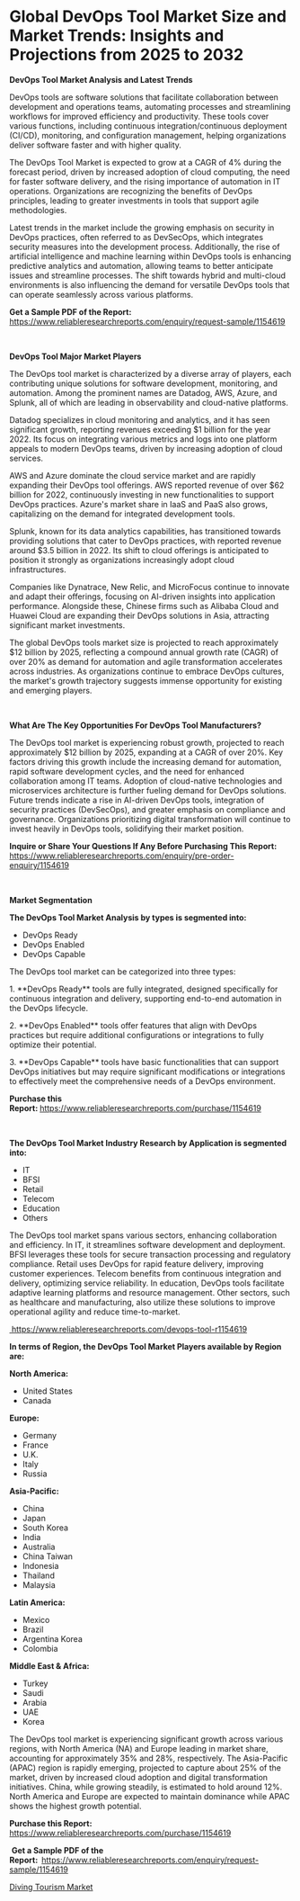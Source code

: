 <p><h1>Global DevOps Tool Market Size and Market Trends: Insights and Projections from 2025 to 2032</h1></p><p><strong>DevOps Tool Market Analysis and Latest Trends</strong></p>
<p><p>DevOps tools are software solutions that facilitate collaboration between development and operations teams, automating processes and streamlining workflows for improved efficiency and productivity. These tools cover various functions, including continuous integration/continuous deployment (CI/CD), monitoring, and configuration management, helping organizations deliver software faster and with higher quality.</p><p>The DevOps Tool Market is expected to grow at a CAGR of 4% during the forecast period, driven by increased adoption of cloud computing, the need for faster software delivery, and the rising importance of automation in IT operations. Organizations are recognizing the benefits of DevOps principles, leading to greater investments in tools that support agile methodologies. </p><p>Latest trends in the market include the growing emphasis on security in DevOps practices, often referred to as DevSecOps, which integrates security measures into the development process. Additionally, the rise of artificial intelligence and machine learning within DevOps tools is enhancing predictive analytics and automation, allowing teams to better anticipate issues and streamline processes. The shift towards hybrid and multi-cloud environments is also influencing the demand for versatile DevOps tools that can operate seamlessly across various platforms.</p></p>
<p><strong>Get a Sample PDF of the Report:&nbsp;</strong> <a href="https://www.reliableresearchreports.com/enquiry/request-sample/1154619?utm_campaign=3005&utm_medium=2&utm_source=Github&utm_content=ia&utm_term=10032025&utm_id=devops-tool">https://www.reliableresearchreports.com/enquiry/request-sample/1154619</a></p>
<p>&nbsp;</p>
<p><strong>DevOps Tool Major Market Players</strong></p>
<p><p>The DevOps tool market is characterized by a diverse array of players, each contributing unique solutions for software development, monitoring, and automation. Among the prominent names are Datadog, AWS, Azure, and Splunk, all of which are leading in observability and cloud-native platforms.</p><p>Datadog specializes in cloud monitoring and analytics, and it has seen significant growth, reporting revenues exceeding $1 billion for the year 2022. Its focus on integrating various metrics and logs into one platform appeals to modern DevOps teams, driven by increasing adoption of cloud services.</p><p>AWS and Azure dominate the cloud service market and are rapidly expanding their DevOps tool offerings. AWS reported revenue of over $62 billion for 2022, continuously investing in new functionalities to support DevOps practices. Azure's market share in IaaS and PaaS also grows, capitalizing on the demand for integrated development tools.</p><p>Splunk, known for its data analytics capabilities, has transitioned towards providing solutions that cater to DevOps practices, with reported revenue around $3.5 billion in 2022. Its shift to cloud offerings is anticipated to position it strongly as organizations increasingly adopt cloud infrastructures.</p><p>Companies like Dynatrace, New Relic, and MicroFocus continue to innovate and adapt their offerings, focusing on AI-driven insights into application performance. Alongside these, Chinese firms such as Alibaba Cloud and Huawei Cloud are expanding their DevOps solutions in Asia, attracting significant market investments.</p><p>The global DevOps tools market size is projected to reach approximately $12 billion by 2025, reflecting a compound annual growth rate (CAGR) of over 20% as demand for automation and agile transformation accelerates across industries. As organizations continue to embrace DevOps cultures, the market's growth trajectory suggests immense opportunity for existing and emerging players.</p></p>
<p>&nbsp;</p>
<p><strong>What Are The Key Opportunities For DevOps Tool Manufacturers?</strong></p>
<p><p>The DevOps tool market is experiencing robust growth, projected to reach approximately $12 billion by 2025, expanding at a CAGR of over 20%. Key factors driving this growth include the increasing demand for automation, rapid software development cycles, and the need for enhanced collaboration among IT teams. Adoption of cloud-native technologies and microservices architecture is further fueling demand for DevOps solutions. Future trends indicate a rise in AI-driven DevOps tools, integration of security practices (DevSecOps), and greater emphasis on compliance and governance. Organizations prioritizing digital transformation will continue to invest heavily in DevOps tools, solidifying their market position.</p></p>
<p><strong>Inquire or Share Your Questions If Any Before Purchasing This Report:</strong> <a href="https://www.reliableresearchreports.com/enquiry/pre-order-enquiry/1154619?utm_campaign=3005&utm_medium=2&utm_source=Github&utm_content=ia&utm_term=10032025&utm_id=devops-tool">https://www.reliableresearchreports.com/enquiry/pre-order-enquiry/1154619</a></p>
<p>&nbsp;</p>
<p><strong>Market Segmentation</strong></p>
<p><strong>The DevOps Tool Market Analysis by types is segmented into:</strong></p>
<p><ul><li>DevOps Ready</li><li>DevOps Enabled</li><li>DevOps Capable</li></ul></p>
<p><p>The DevOps tool market can be categorized into three types: </p><p>1. **DevOps Ready** tools are fully integrated, designed specifically for continuous integration and delivery, supporting end-to-end automation in the DevOps lifecycle. </p><p>2. **DevOps Enabled** tools offer features that align with DevOps practices but require additional configurations or integrations to fully optimize their potential. </p><p>3. **DevOps Capable** tools have basic functionalities that can support DevOps initiatives but may require significant modifications or integrations to effectively meet the comprehensive needs of a DevOps environment.</p></p>
<p><strong>Purchase this Report:&nbsp;</strong><a href="https://www.reliableresearchreports.com/purchase/1154619?utm_campaign=3005&utm_medium=2&utm_source=Github&utm_content=ia&utm_term=10032025&utm_id=devops-tool">https://www.reliableresearchreports.com/purchase/1154619</a></p>
<p>&nbsp;</p>
<p><strong>The DevOps Tool Market Industry Research by Application is segmented into:</strong></p>
<p><ul><li>IT</li><li>BFSI</li><li>Retail</li><li>Telecom</li><li>Education</li><li>Others</li></ul></p>
<p><p>The DevOps tool market spans various sectors, enhancing collaboration and efficiency. In IT, it streamlines software development and deployment. BFSI leverages these tools for secure transaction processing and regulatory compliance. Retail uses DevOps for rapid feature delivery, improving customer experiences. Telecom benefits from continuous integration and delivery, optimizing service reliability. In education, DevOps tools facilitate adaptive learning platforms and resource management. Other sectors, such as healthcare and manufacturing, also utilize these solutions to improve operational agility and reduce time-to-market.</p></p>
<p><a href="https://www.reliableresearchreports.com/devops-tool-r1154619?utm_campaign=3005&utm_medium=2&utm_source=Github&utm_content=ia&utm_term=10032025&utm_id=devops-tool">&nbsp;https://www.reliableresearchreports.com/devops-tool-r1154619</a></p>
<p><strong>In terms of Region, the DevOps Tool Market Players available by Region are:</strong></p>
<p>
    <p> <strong> North America: </strong>
        <ul>
            <li>United States</li>
            <li>Canada</li>
        </ul>
        </p> 
    <p> <strong> Europe: </strong>
        <ul>
            <li>Germany</li>
            <li>France</li>
            <li>U.K.</li>
            <li>Italy</li>
            <li>Russia</li>
        </ul>
        </p> 
    <p> <strong> Asia-Pacific: </strong>
        <ul>
            <li>China</li>
            <li>Japan</li>
            <li>South Korea</li>
            <li>India</li>
            <li>Australia</li>
            <li>China Taiwan</li>
            <li>Indonesia</li>
            <li>Thailand</li>
            <li>Malaysia</li>
        </ul>
        </p> 
    <p> <strong> Latin America: </strong>
        <ul>
            <li>Mexico</li>
            <li>Brazil</li>
            <li>Argentina Korea</li>
            <li>Colombia</li>
        </ul>
        </p> 
    <p> <strong> Middle East & Africa: </strong>
        <ul>
            <li>Turkey</li>
            <li>Saudi</li>
            <li>Arabia</li>
            <li>UAE</li>
            <li>Korea</li>
        </ul>
    </p>
    </p>
<p><p>The DevOps tool market is experiencing significant growth across various regions, with North America (NA) and Europe leading in market share, accounting for approximately 35% and 28%, respectively. The Asia-Pacific (APAC) region is rapidly emerging, projected to capture about 25% of the market, driven by increased cloud adoption and digital transformation initiatives. China, while growing steadily, is estimated to hold around 12%. North America and Europe are expected to maintain dominance while APAC shows the highest growth potential.</p></p>
<p><strong>Purchase this Report: </strong><a href="https://www.reliableresearchreports.com/purchase/1154619?utm_campaign=3005&utm_medium=2&utm_source=Github&utm_content=ia&utm_term=10032025&utm_id=devops-tool">https://www.reliableresearchreports.com/purchase/1154619</a></p>
<p>&nbsp;<strong>Get a Sample PDF of the Report:&nbsp;&nbsp;</strong><a href="https://www.reliableresearchreports.com/enquiry/request-sample/1154619?utm_campaign=3005&utm_medium=2&utm_source=Github&utm_content=ia&utm_term=10032025&utm_id=devops-tool">https://www.reliableresearchreports.com/enquiry/request-sample/1154619</a></p>
<p><strong></strong></p>
<p><p><a href="https://github.com/haaszgettre6/Market-Research-Report-List-1/blob/main/diving-tourism-market.md?utm_campaign=3005&utm_medium=2&utm_source=Github&utm_content=ia&utm_term=10032025&utm_id=devops-tool">Diving Tourism Market</a></p></p>